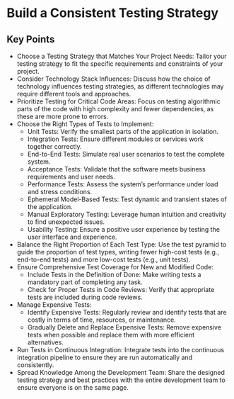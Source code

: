 # Build a Consistent Testing Strategy

## Key Points

* Choose a Testing Strategy that Matches Your Project Needs: Tailor your testing strategy to fit the specific requirements and constraints of your project.
* Consider Technology Stack Influences: Discuss how the choice of technology influences testing strategies, as different technologies may require different tools and approaches.
* Prioritize Testing for Critical Code Areas: Focus on testing algorithmic parts of the code with high complexity and fewer dependencies, as these are more prone to errors.
* Choose the Right Types of Tests to Implement:
    * Unit Tests: Verify the smallest parts of the application in isolation.
    * Integration Tests: Ensure different modules or services work together correctly.
    * End-to-End Tests: Simulate real user scenarios to test the complete system.
    * Acceptance Tests: Validate that the software meets business requirements and user needs.
    * Performance Tests: Assess the system’s performance under load and stress conditions.
    * Ephemeral Model-Based Tests: Test dynamic and transient states of the application.
    * Manual Exploratory Testing: Leverage human intuition and creativity to find unexpected issues.
    * Usability Testing: Ensure a positive user experience by testing the user interface and experience.
* Balance the Right Proportion of Each Test Type: Use the test pyramid to guide the proportion of test types, writing fewer high-cost tests (e.g., end-to-end tests) and more low-cost tests (e.g., unit tests).
* Ensure Comprehensive Test Coverage for New and Modified Code:
    * Include Tests in the Definition of Done: Make writing tests a mandatory part of completing any task.
    * Check for Proper Tests in Code Reviews: Verify that appropriate tests are included during code reviews.
* Manage Expensive Tests:
    * Identify Expensive Tests: Regularly review and identify tests that are costly in terms of time, resources, or maintenance.
    * Gradually Delete and Replace Expensive Tests: Remove expensive tests when possible and replace them with more efficient alternatives.
* Run Tests in Continuous Integration: Integrate tests into the continuous integration pipeline to ensure they are run automatically and consistently.
* Spread Knowledge Among the Development Team: Share the designed testing strategy and best practices with the entire development team to ensure everyone is on the same page.